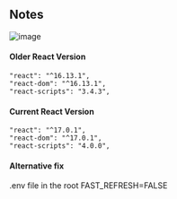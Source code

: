 ## Notes
![image](https://user-images.githubusercontent.com/109213430/196021094-572d9142-14c9-4052-8069-6d5116fb49fd.png)


#### Older React Version

```
"react": "^16.13.1",
"react-dom": "^16.13.1",
"react-scripts": "3.4.3",
```

#### Current React Version

```
"react": "^17.0.1",
"react-dom": "^17.0.1",
"react-scripts": "4.0.0",
```

#### Alternative fix

.env file in the root
FAST_REFRESH=FALSE
